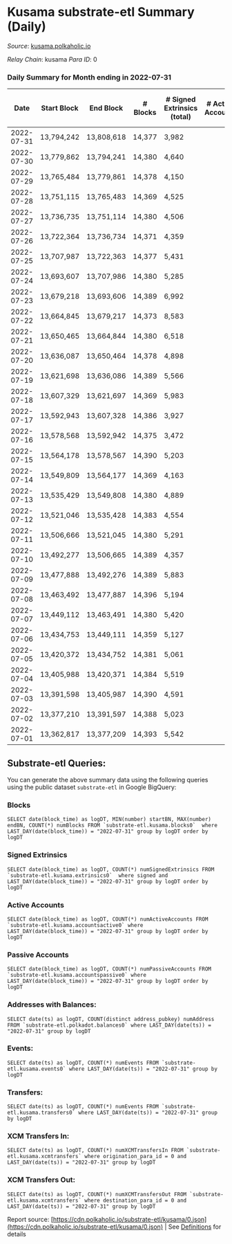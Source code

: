 # Kusama substrate-etl Summary (Daily)

_Source_: [kusama.polkaholic.io](https://kusama.polkaholic.io)

*Relay Chain*: kusama
*Para ID*: 0



### Daily Summary for Month ending in 2022-07-31


| Date | Start Block | End Block | # Blocks | # Signed Extrinsics (total) | # Active Accounts | # Passive | # New | # Addresses with Balances | # Events | # Transfers | # XCM Transfers In | # XCM Transfers Out | Issues | 
| ---- | ----------- | --------- | -------- | --------------------------- | ----------------- | --------- | ----- | ------------------------- | -------- | ----------- | ------------------ | ------------------- | ------ |
| 2022-07-31 | 13,794,242 | 13,808,618 | 14,377 | 3,982 |  |  |  | 260,986 | 572,253 | 1,047 ($1,554,631.33) | 184 ($255,422.88) | 159 ($148,041.14) |  |
| 2022-07-30 | 13,779,862 | 13,794,241 | 14,380 | 4,640 |  |  |  |  | 573,713 | 885 ($2,445,418.16) | 158 ($385,897.91) | 141 ($461,886.69) |  |
| 2022-07-29 | 13,765,484 | 13,779,861 | 14,378 | 4,150 |  |  |  | 260,781 | 573,210 | 1,414 ($2,662,272.56) | 173 ($408,569.59) | 176 ($195,329.50) |  |
| 2022-07-28 | 13,751,115 | 13,765,483 | 14,369 | 4,525 |  |  |  |  | 576,969 | 1,495 ($1,980,257.88) | 210 ($240,684.40) | 224 ($282,034.09) |  |
| 2022-07-27 | 13,736,735 | 13,751,114 | 14,380 | 4,506 |  |  |  | 260,552 | 574,948 | 2,047 ($2,493,333.99) | 300 ($394,415.87) | 479 ($296,062.17) |  |
| 2022-07-26 | 13,722,364 | 13,736,734 | 14,371 | 4,359 |  |  |  |  | 571,363 | 1,369 ($3,057,828.16) | 126 ($196,901.91) | 140 ($200,318.75) |  |
| 2022-07-25 | 13,707,987 | 13,722,363 | 14,377 | 5,431 |  |  |  |  | 609,599 | 1,532 ($3,510,355.62) | 153 ($540,566.04) | 202 ($216,381.72) |  |
| 2022-07-24 | 13,693,607 | 13,707,986 | 14,380 | 5,285 |  |  |  |  | 551,127 | 1,333 ($1,218,743.52) | 154 ($74,149.74) | 337 ($101,590.84) |  |
| 2022-07-23 | 13,679,218 | 13,693,606 | 14,389 | 6,992 |  |  |  |  | 572,767 | 3,324 ($2,749,695.13) | 248 ($273,360.20) | 1,051 ($507,014.61) |  |
| 2022-07-22 | 13,664,845 | 13,679,217 | 14,373 | 8,583 |  |  |  |  | 612,696 | 4,760 ($7,183,185.32) | 402 ($766,094.36) | 1,436 ($1,307,049.44) |  |
| 2022-07-21 | 13,650,465 | 13,664,844 | 14,380 | 6,518 |  |  |  |  | 577,246 | 1,035 ($5,889,797.58) | 116 ($167,498.05) | 169 ($352,131.57) |  |
| 2022-07-20 | 13,636,087 | 13,650,464 | 14,378 | 4,898 |  |  |  |  | 548,995 | 1,232 ($15,809,563.44) | 158 ($224,026.54) | 169 ($240,197.25) |  |
| 2022-07-19 | 13,621,698 | 13,636,086 | 14,389 | 5,566 |  |  |  |  | 573,204 | 1,993 ($3,652,286.29) | 146 ($149,628.39) | 145 ($643,087.06) |  |
| 2022-07-18 | 13,607,329 | 13,621,697 | 14,369 | 5,983 |  |  |  |  | 595,134 | 1,750 ($5,101,480.24) | 243 ($445,098.05) | 166 ($205,090.57) |  |
| 2022-07-17 | 13,592,943 | 13,607,328 | 14,386 | 3,927 |  |  |  |  | 544,249 | 1,127 ($1,240,802.52) | 153 ($216,915.25) | 114 ($150,900.24) |  |
| 2022-07-16 | 13,578,568 | 13,592,942 | 14,375 | 3,472 |  |  |  | 258,463 | 541,073 | 860 ($1,431,166.54) | 124 ($176,372.58) | 110 ($164,402.85) |  |
| 2022-07-15 | 13,564,178 | 13,578,567 | 14,390 | 5,203 |  |  |  |  | 571,133 | 1,348 ($10,234,898.71) | 179 ($332,067.17) | 124 ($217,019.49) |  |
| 2022-07-14 | 13,549,809 | 13,564,177 | 14,369 | 4,163 |  |  |  |  | 558,188 | 1,148 ($1,497,612.54) | 127 ($137,623.88) | 136 ($258,733.01) |  |
| 2022-07-13 | 13,535,429 | 13,549,808 | 14,380 | 4,889 |  |  |  |  | 544,456 | 1,722 ($2,573,889.33) | 141 ($248,303.98) | 142 ($190,190.91) |  |
| 2022-07-12 | 13,521,046 | 13,535,428 | 14,383 | 4,554 |  |  |  |  | 557,567 | 1,104 ($2,787,673.15) | 130 ($280,760.95) | 127 ($147,884.07) |  |
| 2022-07-11 | 13,506,666 | 13,521,045 | 14,380 | 5,291 |  |  |  | 258,028 | 574,033 | 1,733 ($3,468,007.18) | 117 ($1,589,748.44) | 161 ($1,012,785.25) |  |
| 2022-07-10 | 13,492,277 | 13,506,665 | 14,389 | 4,357 |  |  |  | 257,921 | 537,186 | 1,253 ($850,998.42) | 79 ($43,704.85) | 112 ($78,128.25) |  |
| 2022-07-09 | 13,477,888 | 13,492,276 | 14,389 | 5,883 |  |  |  |  | 559,096 | 1,835 ($3,340,671.51) | 159 ($240,679.37) | 472 ($159,763.46) |  |
| 2022-07-08 | 13,463,492 | 13,477,887 | 14,396 | 5,194 |  |  |  |  | 548,646 | 1,470 ($3,369,285.70) | 113 ($173,091.43) | 318 ($382,060.47) |  |
| 2022-07-07 | 13,449,112 | 13,463,491 | 14,380 | 5,420 |  |  |  |  | 561,712 | 1,215 ($2,323,322.65) | 124 ($428,113.33) | 150 ($237,114.51) |  |
| 2022-07-06 | 13,434,753 | 13,449,111 | 14,359 | 5,127 |  |  |  |  | 562,978 | 1,342 ($3,212,882.38) | 102 ($164,020.19) | 97 ($152,979.74) |  |
| 2022-07-05 | 13,420,372 | 13,434,752 | 14,381 | 5,061 |  |  |  |  | 564,064 | 1,280 ($2,687,689.16) | 134 ($199,045.41) | 160 ($526,750.17) |  |
| 2022-07-04 | 13,405,988 | 13,420,371 | 14,384 | 5,519 |  |  |  |  | 556,912 | 1,286 ($2,039,858.96) | 134 ($666,883.30) | 179 ($687,800.76) |  |
| 2022-07-03 | 13,391,598 | 13,405,987 | 14,390 | 4,591 |  |  |  |  | 558,226 | 1,397 ($2,179,564.42) | 88 ($231,940.20) | 123 ($153,280.07) |  |
| 2022-07-02 | 13,377,210 | 13,391,597 | 14,388 | 5,023 |  |  |  |  | 549,891 | 1,714 ($3,678,720.94) | 179 ($664,792.06) | 225 ($405,138.56) |  |
| 2022-07-01 | 13,362,817 | 13,377,209 | 14,393 | 5,542 |  |  |  |  | 574,242 | 1,827 ($4,013,717.85) | 317 ($767,874.54) | 347 ($733,615.71) |  |

## Substrate-etl Queries:
You can generate the above summary data using the following queries using the public dataset `substrate-etl` in Google BigQuery:


### Blocks
```
SELECT date(block_time) as logDT, MIN(number) startBN, MAX(number) endBN, COUNT(*) numBlocks FROM `substrate-etl.kusama.blocks0`  where LAST_DAY(date(block_time)) = "2022-07-31" group by logDT order by logDT
```


### Signed Extrinsics
```
SELECT date(block_time) as logDT, COUNT(*) numSignedExtrinsics FROM `substrate-etl.kusama.extrinsics0`  where signed and LAST_DAY(date(block_time)) = "2022-07-31" group by logDT order by logDT
```


### Active Accounts
```
SELECT date(block_time) as logDT, COUNT(*) numActiveAccounts FROM `substrate-etl.kusama.accountsactive0` where LAST_DAY(date(block_time)) = "2022-07-31" group by logDT order by logDT
```


### Passive Accounts
```
SELECT date(block_time) as logDT, COUNT(*) numPassiveAccounts FROM `substrate-etl.kusama.accountspassive0` where LAST_DAY(date(block_time)) = "2022-07-31" group by logDT order by logDT
```


### Addresses with Balances:
```
SELECT date(ts) as logDT, COUNT(distinct address_pubkey) numAddress FROM `substrate-etl.polkadot.balances0` where LAST_DAY(date(ts)) = "2022-07-31" group by logDT
```


### Events:
```
SELECT date(ts) as logDT, COUNT(*) numEvents FROM `substrate-etl.kusama.events0` where LAST_DAY(date(ts)) = "2022-07-31" group by logDT
```


### Transfers:
```
SELECT date(ts) as logDT, COUNT(*) numEvents FROM `substrate-etl.kusama.transfers0` where LAST_DAY(date(ts)) = "2022-07-31" group by logDT
```


### XCM Transfers In:
```
SELECT date(ts) as logDT, COUNT(*) numXCMTransfersIn FROM `substrate-etl.kusama.xcmtransfers` where origination_para_id = 0 and LAST_DAY(date(ts)) = "2022-07-31" group by logDT
```


### XCM Transfers Out:
```
SELECT date(ts) as logDT, COUNT(*) numXCMTransfersOut FROM `substrate-etl.kusama.xcmtransfers` where destination_para_id = 0 and LAST_DAY(date(ts)) = "2022-07-31" group by logDT
```



Report source: [https://cdn.polkaholic.io/substrate-etl/kusama/0.json](https://cdn.polkaholic.io/substrate-etl/kusama/0.json) | See [Definitions](/DEFINITIONS.md) for details
